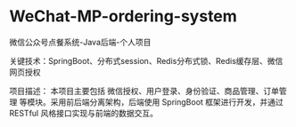 # WeChat-MP-ordering-system
微信公众号点餐系统-Java后端-个人项目

关键技术：SpringBoot、分布式session、Redis分布式锁、Redis缓存层、微信网页授权

项目描述：
本项目主要包括 微信授权、用户登录、身份验证、商品管理、订单管理 等模块。采用前后端分离架构，后端使用 SpringBoot 框架进行开发，并通过 RESTful 风格接口实现与前端的数据交互。
